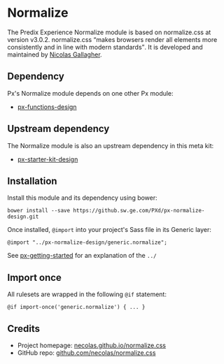 # Normalize

The Predix Experience Normalize module is based on normalize.css at version v3.0.2. normalize.css <q>makes browsers render all elements more consistently and in line with modern standards</q>. It is developed and maintained by [Nicolas Gallagher](https://twitter.com/necolas).

## Dependency

Px's Normalize module depends on one other Px module:

* [px-functions-design](https://github.sw.ge.com/PXd/px-functions-design)

## Upstream dependency

The Normalize module is also an upstream dependency in this meta kit:

* [px-starter-kit-design](https://github.sw.ge.com/PXd/px-starter-kit-design)

## Installation

Install this module and its dependency using bower:

    bower install --save https://github.sw.ge.com/PXd/px-normalize-design.git

Once installed, `@import` into your project's Sass file in its Generic layer:

    @import "../px-normalize-design/generic.normalize";

See [px-getting-started](https://github.sw.ge.com/PXd/px-getting-started#a-note-about-relative-import-paths) for an explanation of the `../`

## Import once

All rulesets are wrapped in the following `@if` statement:

    @if import-once('generic.normalize') { ... }

## Credits

* Project homepage: [necolas.github.io/normalize.css](http://necolas.github.io/normalize.css/)
* GitHub repo: [github.com/necolas/normalize.css](https://github.com/necolas/normalize.css/)
